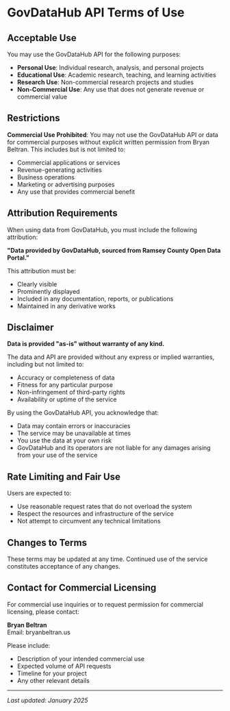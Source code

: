 # GovDataHub API Terms of Use

## Acceptable Use

You may use the GovDataHub API for the following purposes:

- **Personal Use**: Individual research, analysis, and personal projects
- **Educational Use**: Academic research, teaching, and learning activities
- **Research Use**: Non-commercial research projects and studies
- **Non-Commercial Use**: Any use that does not generate revenue or commercial value

## Restrictions

**Commercial Use Prohibited**: You may not use the GovDataHub API or data for commercial purposes without explicit written permission from Bryan Beltran. This includes but is not limited to:

- Commercial applications or services
- Revenue-generating activities
- Business operations
- Marketing or advertising purposes
- Any use that provides commercial benefit

## Attribution Requirements

When using data from GovDataHub, you must include the following attribution:

**"Data provided by GovDataHub, sourced from Ramsey County Open Data Portal."**

This attribution must be:
- Clearly visible
- Prominently displayed
- Included in any documentation, reports, or publications
- Maintained in any derivative works

## Disclaimer

**Data is provided "as-is" without warranty of any kind.**

The data and API are provided without any express or implied warranties, including but not limited to:
- Accuracy or completeness of data
- Fitness for any particular purpose
- Non-infringement of third-party rights
- Availability or uptime of the service

By using the GovDataHub API, you acknowledge that:
- Data may contain errors or inaccuracies
- The service may be unavailable at times
- You use the data at your own risk
- GovDataHub and its operators are not liable for any damages arising from your use of the service

## Rate Limiting and Fair Use

Users are expected to:
- Use reasonable request rates that do not overload the system
- Respect the resources and infrastructure of the service
- Not attempt to circumvent any technical limitations

## Changes to Terms

These terms may be updated at any time. Continued use of the service constitutes acceptance of any changes.

## Contact for Commercial Licensing

For commercial use inquiries or to request permission for commercial licensing, please contact:

**Bryan Beltran**  
Email: bryanbeltran.us

Please include:
- Description of your intended commercial use
- Expected volume of API requests
- Timeline for your project
- Any other relevant details

---

*Last updated: January 2025*
